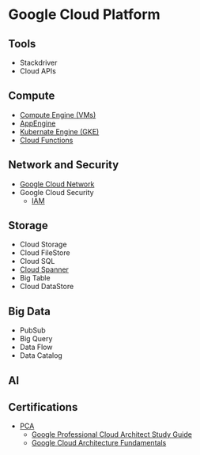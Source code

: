 # Google Cloud Platform

## Tools
- Stackdriver
- Cloud APIs

## Compute
- [Compute Engine (VMs)](./Documents/ComputeEngine.md)
- [AppEngine](./Documents/AppEngine.md)
- [Kubernate Engine (GKE)](./Documents/GKE.md)
- [Cloud Functions](https://cloud.google.com/functions/docs/console-quickstart)

## Network and Security
- [Google Cloud Network](./Documents/Networking.md)
- Google Cloud Security
  - [IAM](./Documents/IAM.md)

## Storage
- Cloud Storage
- Cloud FileStore
- Cloud SQL
- [Cloud Spanner](Documents/CloudSpanner.md)
- Big Table
- Cloud DataStore

## Big Data
- PubSub
- Big Query
- Data Flow
- Data Catalog

## AI

## Certifications
- [PCA](./Certificates/pca.md)
  - [Google Professional Cloud Architect Study Guide](./Certificates/PCA.pdf)
  - [Google Cloud Architecture Fundamentals](./Documents/Architecture.md)
